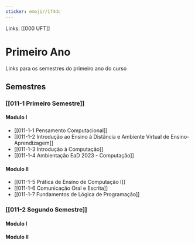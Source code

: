 ```yaml
---
sticker: emoji//1f4dc
---
```

Links: [[000 UFT]]

# Primeiro Ano
Links para os semestres do primeiro ano do curso

## Semestres
### [[011-1 Primeiro Semestre]]
####  **Modulo I**
- [[011-1-1 Pensamento Computacional]]
- [[011-1-2 Introdução ao Ensino à Distância e Ambiente Virtual de Ensino-Aprendizagem]] 
- [[011-1-3 Introdução à Computação]]
- [[011-1-4 Ambientação EaD 2023 - Computação]]
####  **Modulo II**
 - [[011-1-5 Prática de Ensino de Computação I]]
- [[011-1-6 Comunicação Oral e Escrita]]
- [[011-1-7 Fundamentos de Lógica de Programação]]

### [[011-2 Segundo Semestre]]

####  **Modulo I**

####  **Modulo II**
